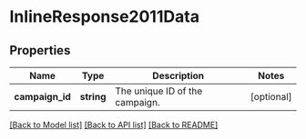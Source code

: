 # InlineResponse2011Data

## Properties
Name | Type | Description | Notes
------------ | ------------- | ------------- | -------------
**campaign_id** | **string** | The unique ID of the campaign. | [optional] 

[[Back to Model list]](../../README.md#documentation-for-models) [[Back to API list]](../../README.md#documentation-for-api-endpoints) [[Back to README]](../../README.md)

